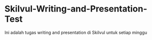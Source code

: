 # Skilvul-Writing-and-Presentation-Test
Ini adalah tugas writing and presentation di Skilvul untuk setiap minggu
